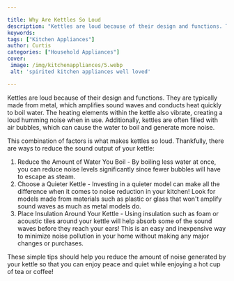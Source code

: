 ```yaml
---

title: Why Are Kettles So Loud
description: "Kettles are loud because of their design and functions. They are typically made from metal, which amplifies sound waves and conduc...see more detail"
keywords: 
tags: ["Kitchen Appliances"]
author: Curtis
categories: ["Household Appliances"]
cover: 
 image: /img/kitchenappliances/5.webp
 alt: 'spirited kitchen appliances well loved'

---
```


Kettles are loud because of their design and functions. They are typically made from metal, which amplifies sound waves and conducts heat quickly to boil water. The heating elements within the kettle also vibrate, creating a loud humming noise when in use. Additionally, kettles are often filled with air bubbles, which can cause the water to boil and generate more noise.

This combination of factors is what makes kettles so loud. Thankfully, there are ways to reduce the sound output of your kettle:

 
1. Reduce the Amount of Water You Boil - By boiling less water at once, you can reduce noise levels significantly since fewer bubbles will have to escape as steam. 
2. Choose a Quieter Kettle - Investing in a quieter model can make all the difference when it comes to noise reduction in your kitchen! Look for models made from materials such as plastic or glass that won't amplify sound waves as much as metal models do. 
3. Place Insulation Around Your Kettle - Using insulation such as foam or acoustic tiles around your kettle will help absorb some of the sound waves before they reach your ears! This is an easy and inexpensive way to minimize noise pollution in your home without making any major changes or purchases. 

These simple tips should help you reduce the amount of noise generated by your kettle so that you can enjoy peace and quiet while enjoying a hot cup of tea or coffee!
